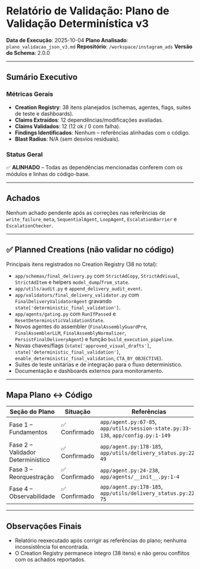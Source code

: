 # Relatório de Validação: Plano de Validação Determinística v3

**Data de Execução**: 2025-10-04
**Plano Analisado**: `plano_validacao_json_v3.md`
**Repositório**: `/workspace/instagram_ads`
**Versão do Schema**: 2.0.0

---

## Sumário Executivo

### Métricas Gerais
- **Creation Registry**: 38 itens planejados (schemas, agentes, flags, suites de teste e dashboards).
- **Claims Extraídos**: 12 dependências/modificações avaliadas.
- **Claims Validados**: 12 (12 ok / 0 com falha).
- **Findings Identificados**: Nenhum – referências alinhadas com o código.
- **Blast Radius**: N/A (sem desvios residuais).

### Status Geral
✅ **ALINHADO** – Todas as dependências mencionadas conferem com os módulos e linhas do código-base.

---

## Achados

Nenhum achado pendente após as correções nas referências de `write_failure_meta`, `SequentialAgent`, `LoopAgent`, `EscalationBarrier` e `EscalationChecker`.

---

## ✅ Planned Creations (não validar no código)
Principais itens registrados no Creation Registry (38 no total):
- `app/schemas/final_delivery.py` com `StrictAdCopy`, `StrictAdVisual`, `StrictAdItem` e helpers `model_dump`/`from_state`.
- `app/utils/audit.py` e `append_delivery_audit_event`.
- `app/validators/final_delivery_validator.py` com `FinalDeliveryValidatorAgent` gravando `state['deterministic_final_validation']`.
- `app/agents/gating.py` com `RunIfPassed` e `ResetDeterministicValidationState`.
- Novos agentes do assembler (`FinalAssemblyGuardPre`, `FinalAssemblerLLM`, `FinalAssemblyNormalizer`, `PersistFinalDeliveryAgent`) e função `build_execution_pipeline`.
- Novas chaves/flags (`state['approved_visual_drafts']`, `state['deterministic_final_validation']`, `enable_deterministic_final_validation`, `CTA_BY_OBJECTIVE`).
- Suites de teste unitárias e de integração para o fluxo determinístico.
- Documentação e dashboards externos para monitoramento.

---

## Mapa Plano ↔ Código
| Seção do Plano | Situação | Referências |
| --- | --- | --- |
| Fase 1 – Fundamentos | ✅ Confirmado | `app/agent.py:67-85`, `app/utils/session-state.py:33-138`, `app/config.py:1-149` |
| Fase 2 – Validador Determinístico | ✅ Confirmado | `app/agent.py:178-185`, `app/utils/delivery_status.py:22-49` |
| Fase 3 – Reorquestração | ✅ Confirmado | `app/agent.py:24-238`, `app/agents/__init__.py:1-4` |
| Fase 4 – Observabilidade | ✅ Confirmado | `app/agent.py:178-185`, `app/utils/delivery_status.py:22-75` |

---

## Observações Finais
- Relatório reexecutado após corrigir as referências do plano; nenhuma inconsistência foi encontrada.
- O Creation Registry permanece íntegro (38 itens) e não gerou conflitos com os achados reportados.
